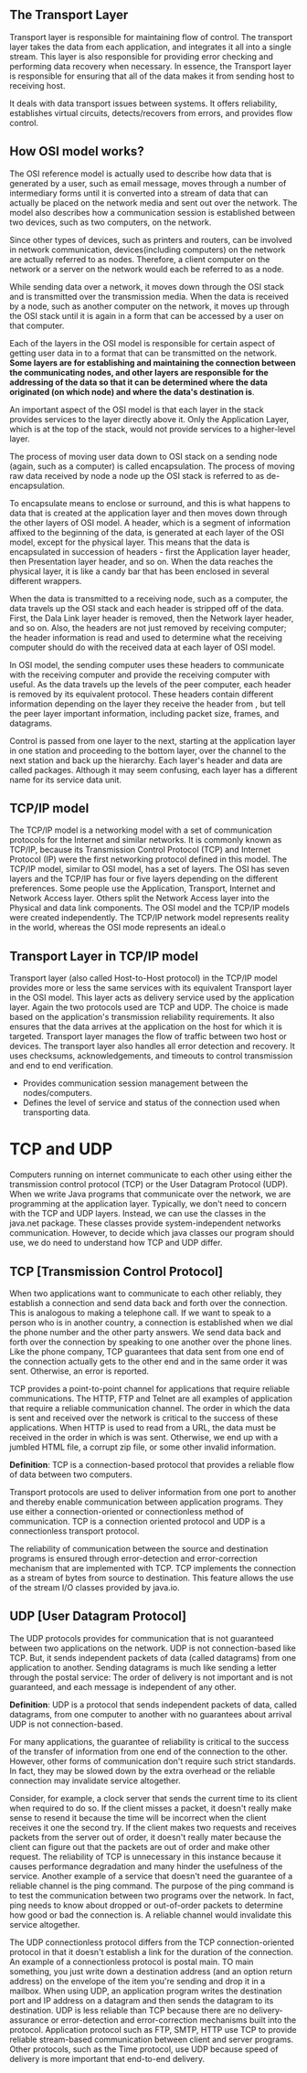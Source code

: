 ## The Transport Layer
Transport layer is responsible for maintaining flow of control. The transport layer takes the data from each application, and integrates it all into a single stream.
This layer is also responsible for providing error checking and performing data recovery when necessary. In essence, the Transport layer is responsible for ensuring that all of the data makes it from sending host to receiving host.

It deals with data transport issues between systems. It offers reliability, establishes virtual circuits, detects/recovers from errors, and provides flow control.

## How OSI model works?
The OSI reference model is actually used to describe how data that is generated by a user, such as email message, moves through a number of intermediary forms until it is converted into a stream of data that can actually be placed on the network media and sent out over the network.
The model also describes how a communication session is established between two devices, such as two computers, on the network.

Since other types of devices, such as printers and routers, can be involved in network communication, devices(including computers) on the network are actually referred to as nodes. Therefore, a client computer on the network or a server on the network would each be referred to as a node.

While sending data over a network, it moves down through the OSI stack and is transmitted over the transmission media. When the data is received by a node, such as another computer on the network, it moves up through the OSI stack until it is again in a form that can be accessed by a user on that computer.

Each of the layers in the OSI model is responsible for certain aspect of getting user data in to a format that can be transmitted on the network. **Some layers are for establishing and maintaining the connection between the communicating nodes, and other layers are responsible for the addressing of the data so that it can be determined where the data originated (on which node) and where the data's destination is**.

An important aspect of the OSI model is that each layer in the stack provides services to the layer directly above it. Only the Application Layer, which is at the top of the stack, would not provide services to a higher-level layer.

The process of moving user data down to OSI stack on a sending node (again, such as a computer) is called encapsulation. The process of moving raw data received by node a node up the OSI stack is referred to as de-encapsulation.

To encapsulate means to enclose or surround, and this is what happens to data that is created at the application layer and then moves down through the other layers of OSI model. A header, which is a segment of information affixed to the beginning of the data, is generated at each layer of the OSI model, except for the physical layer.
This means that the data is encapsulated in succession of headers - first the Application layer header, then Presentation layer header, and so on. When the data reaches the physical layer, it is like a candy bar that has been enclosed in several different wrappers.

When the data is transmitted to a receiving node, such as a computer, the data travels up the OSI stack and each header is stripped off of the data. First, the Dala Link layer header is removed, then the Network layer header, and so on. Also, the headers are not just removed by receiving computer; the header information is read and used to determine what the receiving computer should do with the received data at each layer of OSI model.

In OSI model, the sending computer uses these headers to communicate with the receiving computer and provide the receiving computer with useful. As the data travels up the levels of the peer computer, each header is removed by its equivalent protocol. These headers contain different information depending on the layer they receive the header from , but tell the peer layer important information, including packet size, frames, and datagrams.

Control is passed from one layer to the next, starting at the application layer in one station and proceeding to the bottom layer, over the channel to the next station and back up the hierarchy. Each layer's header and data are called packages. Although it may seem confusing, each layer has a different name for its service data unit.

## TCP/IP model

The TCP/IP model is a networking model with a set of communication protocols for the Internet and similar networks. It is commonly known as TCP/IP, because its Transmission Control Protocol (TCP) and Internet Protocol (IP) were the first networking protocol defined in this model. The TCP/IP model, similar to OSI model, has a set of layers. The OSI has seven layers and the TCP/IP has four or five layers depending on the different preferences. Some people use the Application, Transport, Internet and Network Access layer. Others split the Network Access layer into the Physical and data link components.
The OSI model and the TCP/IP models were created independently. The TCP/IP network model represents reality in the world, whereas the OSI mode represents an ideal.o

## Transport Layer in TCP/IP model
Transport layer (also called Host-to-Host protocol) in the TCP/IP model provides more or less the same services with its equivalent Transport layer in the OSI model. This layer acts as delivery service used by the application layer. Again the two protocols used are TCP and UDP. The choice is made based on the application's transmission reliability requirements.
It also ensures that the data arrives at the application on the host for which it is targeted. Transport layer manages the flow of traffic between two host or devices. The transport layer also handles all error detection and recovery. It uses checksums, acknowledgements, and timeouts to control transmission and end to end verification.

- Provides communication session management between the nodes/computers.
- Defines the level of service and status of the connection used when transporting data.


# TCP and UDP
Computers running on internet communicate to each other using either the transmission control protocol (TCP) or the User Datagram Protocol (UDP). When we write Java programs that communicate over the network, we are programming at the application layer. Typically, we don't need to concern with the TCP and UDP layers. Instead, we can use the classes in the java.net package. These classes provide system-independent networks communication. However, to decide which java classes our program should use, we do need to understand how TCP and UDP differ.

## TCP [Transmission Control Protocol]

When two applications want to communicate to each other reliably, they establish a connection and send data back and forth over the connection. This is analogous to making a telephone call. If we want to speak to a person who is in another country, a connection is established when we dial the phone number and the other party answers.
We send data back and forth over the connection by speaking to one another over the phone lines. Like the phone company, TCP guarantees that data sent from one end of the connection actually gets to the other end and in the same order it was sent. Otherwise, an error is reported.

TCP provides a point-to-point channel for applications that require reliable communications. The HTTP, FTP and Telnet are all examples of application that require a reliable communication channel. The order in which the data is sent and received over the network is critical to the success of these applications. When HTTP is used to read from a URL, the data must be received in the order in which is was sent. Otherwise, we end up with a jumbled HTML file, a corrupt zip file, or some other invalid information.

**Definition**: TCP is a connection-based protocol that provides a reliable flow of data between two computers.

Transport protocols are used to deliver information from one port to another and thereby enable communication between application programs. They use either a connection-oriented or connectionless method of communication. TCP is a connection oriented protocol and UDP is a connectionless transport protocol.

The reliability of communication between the source and destination programs is ensured through error-detection and error-correction mechanism that are implemented with TCP. TCP implements the connection as a stream of bytes from source to destination. This feature allows the use of the stream I/O classes provided by java.io.

## UDP [User Datagram Protocol]

The UDP protocols provides for communication that is not guaranteed between two applications on the network. UDP is not connection-based like TCP. But, it sends independent packets of data (called datagrams) from one application to another. Sending datagrams is much like sending a letter through the postal service: The order of  delivery is not important and is not guaranteed, and each message is independent of any other.

**Definition**: UDP is a protocol that sends independent packets of data, called datagrams, from one computer to another with no guarantees about arrival UDP is not connection-based.

For many applications, the guarantee of reliability is critical to the success of the transfer of information from one end of the connection to the other. However, other forms of communication don't require such strict standards. In fact, they may be slowed down by the extra overhead or the reliable connection may invalidate service altogether.

Consider, for example, a clock server that sends the current time to its client when required to do so. If the client misses a packet, it doesn't really make sense to resend it because the time will be incorrect when the client receives it one the second try. If the client makes two requests and receives packets from the server out of order, it doesn't really mater because the client can figure out that the packets are out of order and make other request. The reliability of TCP is unnecessary in this instance because it causes performance degradation and many hinder the usefulness of the service.
Another example of a service that doesn't need the guarantee of a reliable channel is the ping command. The purpose of the ping command is to test the communication between two programs over the network. In fact, ping needs to know about dropped or out-of-order packets to determine how good or bad the connection is. A reliable channel would invalidate this service altogether.

The UDP connectionless protocol differs from the TCP connection-oriented protocol in that it doesn't establish a link for the duration of the connection. An example of a connectionless protocol is postal main. TO main something, you just write down a destination address (and an option return address) on the envelope of the item you're sending and drop it in a mailbox. When using UDP, an application program writes the destination port and IP address on a datagram and then sends the datagram to its destination. UDP is less reliable than TCP because there are no delivery-assurance or error-detection and error-correction mechanisms built into the protocol.
Application protocol such as FTP, SMTP, HTTP use TCP to provide reliable stream-based communication between client and server programs. Other protocols, such as the Time protocol, use UDP because speed of delivery is more important that end-to-end delivery.
